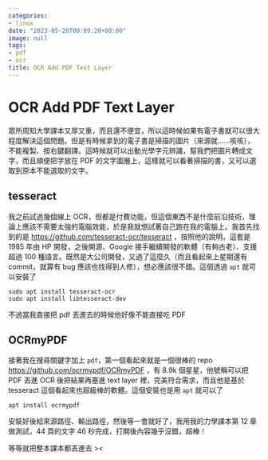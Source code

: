 ```yaml
---
categories:
- linux
date: "2023-05-20T00:09:20+08:00"
image: null
tags:
- pdf
- ocr
title: OCR Add PDF Text Layer
---
```


# OCR Add PDF Text Layer

眾所周知大學課本又厚又重，而且還不便宜，所以這時候如果有電子書就可以很大程度解決這個問題。但是有時候拿到的電子書是掃描的圖片（來源就......咳咳），不能複製、按右鍵翻譯。這時候就可以出動光學字元辨識，幫我們把圖片轉成文字，而且順便把字放在 PDF 的文字圖層上，這樣就可以看著掃描的書，又可以選取到原本不能選取的文字。

## tesseract

我之前試過幾個線上 OCR，但都是付費功能，但這個東西不是什麼前沿技術，理論上應該不需要太強的電腦效能，於是我就想試著自己跑在我的電腦上。我首先找到的是 https://github.com/tesseract-ocr/tesseract ，按照他的說明，這套是 1985 年由 HP 開發，之後開源、Google 接手繼續開發的軟體（有夠古老）、支援超過 100 種語言。既然是大公司開發，又過了這麼久（而且看起來上星期還有 commit，就算有 bug 應該也找得到人修），想必應該很不錯。這個透過 `apt` 就可以安裝了

```
sudo apt install tesseract-ocr
sudo apt install libtesseract-dev
```

不過當我直接把 pdf 丟進去的時候他好像不能直接吃 PDF

## OCRmyPDF

接著我在搜尋關鍵字加上 `pdf`，第一個看起來就是一個很棒的 repo https://github.com/ocrmypdf/OCRmyPDF ，有 8.9k 個星星，他號稱可以把 PDF 丟進 OCR 後把結果再塞進 text layer 裡，完美符合需求，而且他是基於 tesseract 這個看起來也超級棒的軟體。這個安裝也是用 `apt` 就可以了

```
apt install ocrmypdf
```

安裝好後給來源路徑、輸出路徑，然後等一會就好了，我用我的力學課本第 12 章做測試，44 頁的文字 46 秒完成，打開後內容幾乎沒錯，超棒！

等等就把整本課本都丟進去 ><

